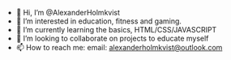 - 👋 Hi, I’m @AlexanderHolmkvist
- 👀 I’m interested in education, fitness and gaming.
- 🌱 I’m currently learning the basics, HTML/CSS/JAVASCRIPT
- 💞️ I’m looking to collaborate on projects to educate myself
- 📫 How to reach me: email: alexanderholmkvist@outlook.com

<!---
AlexanderHolmkvist/AlexanderHolmkvist is a ✨ special ✨ repository because its `README.md` (this file) appears on your GitHub profile.
You can click the Preview link to take a look at your changes.
--->
